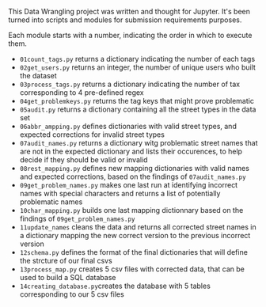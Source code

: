 This Data Wrangling project was written and thought for Jupyter.
It's been turned into scripts and modules for submission requirements purposes.

Each module starts with a number, indicating the order in which to execute them.

- `01count_tags.py` returns a dictionary indicating the number of each tags
- `02get_users.py` returns an integer, the number of unique users who built the dataset
- `03process_tags.py` returns a dictionary indicating the number of tax corresponding to 4 pre-defined regex
- `04get_problemkeys.py` returns the tag keys that might prove problematic
- `05audit.py` returns a dictionary containing all the street types in the data set
- `06abbr_ampping.py` defines dictionaries with valid street types, and expected corrections for invalid street types
- `07audit_names.py` returns a dictionary witg problematic street names that are not in the expected dictionary and lists their occurences, to help decide if they should be valid or invalid
- `08rest_mapping.py` defines new mapping dictionaries with valid names and expected corrections, based on the findings of `07audit_names.py`
- `09get_problem_names.py` makes one last run at identifying incorrect names with special characters and returns a list of potentially problematic names
- `10char_mapping.py` builds one last mapping dictionnary based on the findings of `09get_problem_names.py`
- `11update_names` cleans the data and returns all corrected street names in a dictionary mapping the new correct version to the previous incorrect version
- `12schema.py` defines the format of the final dictionaries that will define the strcture of our final csvs
- `13process_map.py` creates 5 csv files with corrected data, that can be used to build a SQL database
- `14creating_database.py`creates the database with 5 tables corresponding to our 5 csv files